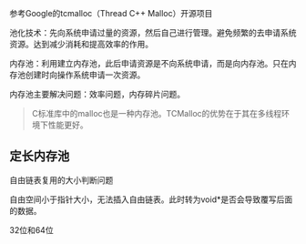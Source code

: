 参考Google的tcmalloc（Thread C++ Malloc）开源项目

池化技术：先向系统申请过量的资源，然后自己进行管理。避免频繁的去申请系统资源。达到减少消耗和提高效率的作用。

内存池：利用建立内存池，此后申请资源是不向系统申请，而是向内存池。只在内存池创建时向操作系统申请一次资源。

内存池主要解决问题：效率问题，内存碎片问题。

> C标准库中的malloc也是一种内存池。TCMalloc的优势在于其在多线程环境下性能更好。

## 定长内存池

自由链表复用的大小判断问题

自由空间小于指针大小，无法插入自由链表。此时转为void\*是否会导致覆写后面的数据。

32位和64位


